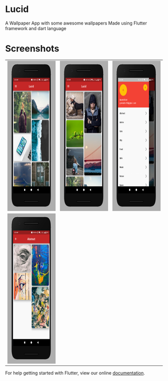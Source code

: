 # Lucid

A Wallpaper App with some awesome wallpapers
Made using Flutter framework and dart language

# Screenshots
<table>
   <tr>
      <td><img src="static/1.png" height = "480" width="270"></td>
      <td><img src="static/2.png" height = "480" width="270"></td>
      <td><img src="static/3.png" height = "480" width="270"></td>
  </tr>
   <tr>
      <td><img src="static/4.png" height = "480" width="270"></td>
      
  </tr>
</table>


For help getting started with Flutter, view our online
[documentation](https://flutter.io/).
